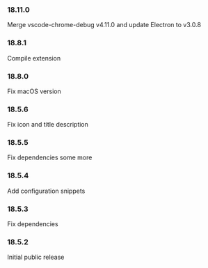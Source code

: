 ### 18.11.0

Merge vscode-chrome-debug v4.11.0 and update Electron to v3.0.8

### 18.8.1

Compile extension

### 18.8.0

Fix macOS version

### 18.5.6

Fix icon and title description

### 18.5.5

Fix dependencies some more

### 18.5.4

Add configuration snippets

### 18.5.3

Fix dependencies

### 18.5.2

Initial public release
